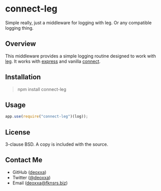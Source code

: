 connect-leg
===========

Simple really, just a middleware for logging with leg. Or any compatible logging
thing.

Overview
--------

This middleware provides a simple logging routine designed to work with
[leg](https://github.com/deoxxa/leg/). It works with
[express](http://expressjs.com/) and vanilla
[connect](http://www.senchalabs.org/connect/).

Installation
------------

> npm install connect-leg

Usage
-----

```js
app.use(require("connect-leg")(log));
```

License
-------

3-clause BSD. A copy is included with the source.

Contact Me
----------

* GitHub ([deoxxa](http://github.com/deoxxa))
* Twitter ([@deoxxa](http://twitter.com/deoxxa))
* Email ([deoxxa@fknsrs.biz](mailto:deoxxa@fknsrs.biz))
